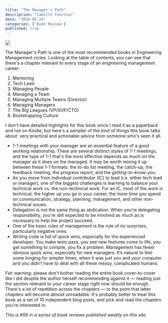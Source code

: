 ```yaml
---
title: "The Manager's Path"
description: "Camille Fournier"
date: "2020-05-24"
categories: ['Book Review']
published: true
---
```


![](./managers-path-cover.png)

The Manager's Path is one of the most recommended books in Engineering Management cicles. Looking at the table of contents, you can see that there's a chapter relevant to every stage of an engineering management career:

1. Mentoring
2. Tech Lead
3. Managing People
4. Managing a Team
5. Managing Multiple Teams (Director)
6. Managing Managers
7. The Big Leagues (VP/SVP/CTO)
8. Bootstrapping Culture

I don't have detailed highlights for this book since I read it as a paperback and not on Kindle, but here's a sampler of the kind of things this book talks about: very practical and actionable advice from someone who's seen it all.

* 1-1 meetings with your manager are an essential feature of a good working relationship. There are several distinct styles of 1-1 meetings, and the type of 1-1 that's the most effective depends as much on the manager as it does on the managed. It may be worth mixing it up between these 1-1 formats: the to-do list meeting, the catch-up, the feedback meeting, the progress report, and the _getting-to-know-you_.
* As you move from individual contributor (IC) to lead (i.e. either tech lead or manager), one of the biggest challenges is learning to balance your technical work vs. the non-technical work. For an IC, most of the work is technical; the higher up you go in your career, the more time you spend on communication, strategy, planning, management, and other non-technical issues.
* Delegation is not the same thing as abdication. When you’re delegating responsibility, you’re still expected to be involved as much as is necessary to help the project succeed.
* One of the basic rules of management is the rule of no surprises, particularly negative ones.
* Writing code is full of quick wins, especially for the experienced developer. You make tests pass, you see new features come to life, you get something to compile, you fix a problem. Management has fewer obvious quick wins, especially for new managers. It’s natural to feel some longing for simpler times, when it was just you and your computer and you didn’t have to deal with all these messy, complicated humans.

Fair warning: please don't bother reading the entire book cover-to-cover like I did despite the author herself recommending against it — reading just the section relevant to your career stage right now should be enough. There's a lot of repetition across the chapters — to the point that latter chapters will become almost unreadable. It's probably better to treat this book as a set of 10 independent blog posts, and pick and read the chapters you're interested in.

_This is #56 in a series of book reviews published weekly on this site._